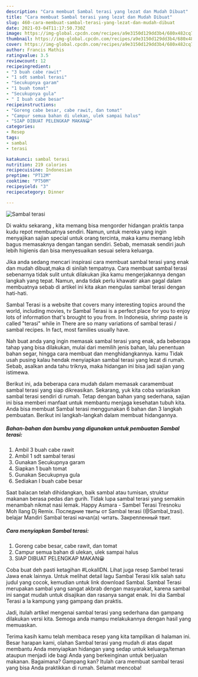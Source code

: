 ```yaml
---
description: "Cara membuat Sambal terasi yang lezat dan Mudah Dibuat"
title: "Cara membuat Sambal terasi yang lezat dan Mudah Dibuat"
slug: 460-cara-membuat-sambal-terasi-yang-lezat-dan-mudah-dibuat
date: 2021-03-04T11:17:50.730Z
image: https://img-global.cpcdn.com/recipes/a9e3150d129dd3b4/680x482cq70/sambal-terasi-foto-resep-utama.jpg
thumbnail: https://img-global.cpcdn.com/recipes/a9e3150d129dd3b4/680x482cq70/sambal-terasi-foto-resep-utama.jpg
cover: https://img-global.cpcdn.com/recipes/a9e3150d129dd3b4/680x482cq70/sambal-terasi-foto-resep-utama.jpg
author: Francis Mathis
ratingvalue: 3.5
reviewcount: 12
recipeingredient:
- "3 buah cabe rawit"
- "1 sdt sambal terasi"
- "Secukupnya garam"
- "1 buah tomat"
- "Secukupnya gula"
- " I buah cabe besar"
recipeinstructions:
- "Goreng cabe besar, cabe rawit, dan tomat"
- "Campur semua bahan di ulekan, ulek sampai halus"
- "SIAP DIBUAT PELENGKAP MAKAN😀"
categories:
- Resep
tags:
- sambal
- terasi

katakunci: sambal terasi 
nutrition: 219 calories
recipecuisine: Indonesian
preptime: "PT12M"
cooktime: "PT50M"
recipeyield: "3"
recipecategory: Dinner

---
```



![Sambal terasi](https://img-global.cpcdn.com/recipes/a9e3150d129dd3b4/680x482cq70/sambal-terasi-foto-resep-utama.jpg)

Di waktu  sekarang , kita memang bisa mengorder hidangan praktis tanpa kudu repot membuatnya sendiri. Namun, untuk mereka yang ingin menyajikan sajian special untuk orang tercinta, maka kamu memang lebih bagus memasaknya dengan tangan sendiri. Sebab, memasak sendiri jauh lebih higienis dan bisa menyesuaikan sesuai selera keluarga.

Jika anda sedang mencari inspirasi cara membuat sambal terasi yang enak dan mudah dibuat,maka di sinilah tempatnya. Cara membuat sambal terasi  sebenarnya tidak sulit untuk dilakukan jika kamu mengerjakannya dengan langkah yang tepat. Namun, anda tidak perlu khawatir akan gagal dalam membuatnya 
sebab di artikel ini kita akan mengulas sambal terasi dengan hati-hati.  

Sambal Terasi is a website that covers many interesting topics around the world, including movies, tv Sambal Terasi is a perfect place for you to enjoy lots of information that&#39;s brought to you from. In Indonesia, shrimp paste is called &#34;terasi&#34; while in There are so many variations of sambal terasi / sambal recipes. In fact, most families usually have.

Nah buat anda yang ingin memasak sambal terasi yang enak, ada beberapa tahap yang bisa dilakukan, mulai dari memilih jenis bahan, lalu penentuan bahan segar, hingga cara membuat dan menghidangkannya. kamu Tidak usah pusing kalau hendak menyiapkan sambal terasi yang lezat di rumah. Sebab, asalkan anda  tahu triknya, maka hidangan ini bisa jadi sajian yang istimewa.

Berikut ini, ada beberapa cara mudah dalam memasak caramembuat sambal terasi yang siap dikreasikan. Sekarang, yuk kita coba variasikan sambal terasi sendiri di rumah. Tetap dengan bahan yang sederhana, sajian ini bisa memberi manfaat untuk membantu menjaga kesehatan tubuh kita. Anda bisa membuat Sambal terasi menggunakan 6 bahan dan 3 langkah pembuatan. Berikut ini langkah-langkah dalam membuat hidangannya.

<!--inarticleads1-->

##### Bahan-bahan dan bumbu yang digunakan untuk pembuatan Sambal terasi:

1. Ambil 3 buah cabe rawit
1. Ambil 1 sdt sambal terasi
1. Gunakan Secukupnya garam
1. Siapkan 1 buah tomat
1. Gunakan Secukupnya gula
1. Sediakan  I buah cabe besar


Saat balacan telah dihidangkan, baik sambal atau tumisan, struktur makanan berasa pedas dan gurih. Tidak lupa sambal terasi yang semakin menambah nikmat nasi lemak. Happy Asmara - Sambel Terasi Tresnoku Moh Ilang Dj Remix. Последние твиты от Sambal terasi (@Sambal_trasi). belajar Mandiri Sambal terasi начал(а) читать. Закрепленный твит. 

<!--inarticleads2-->

##### Cara menyiapkan Sambal terasi:

1. Goreng cabe besar, cabe rawit, dan tomat
1. Campur semua bahan di ulekan, ulek sampai halus
1. SIAP DIBUAT PELENGKAP MAKAN😀


Coba buat deh pasti ketagihan #LokalIDN. Lihat juga resep Sambel terasi Jawa enak lainnya. Untuk melihat detail lagu Sambal Terasi klik salah satu judul yang cocok, kemudian untuk link download Sambal. Sambal Terasi merupakan sambal yang sangat akbrab dengan masyarakat, karena sambal ini sangat mudah untuk disajikan dan rasanya sangat enak. Ini dia Sambal Terasi a la kampung yang gampang dan praktis. 

Jadi, itulah artikel mengenai  sambal terasi  yang sederhana dan gampang dilakukan versi kita. Semoga anda mampu melakukannya dengan hasil yang memuaskan. 

Terima kasih kamu telah membaca resep yang kita tampilkan di halaman ini. Besar harapan kami, olahan  Sambal terasi yang mudah di atas dapat membantu Anda menyiapkan hidangan yang sedap untuk keluarga/teman ataupun menjadi ide bagi Anda yang berkeinginan untuk berjualan makanan. Bagaimana? Gampang kan? Itulah cara membuat sambal terasi yang bisa Anda praktikkan di rumah. Selamat mencoba!

